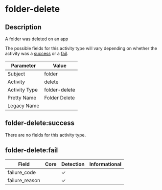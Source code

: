 folder-delete
=============

Description
-----------
A folder was deleted on an app

The possible fields for this activity type will vary depending on whether the activity was a [success](#folder-deletesuccess) or a [fail](#folder-deletefail).

| Parameter     | Value         |
| ------------- | ------------- |
| Subject       | folder        |
| Activity      | delete        |
| Activity Type | folder-delete |
| Pretty Name   | Folder Delete |
| Legacy Name   |               |

folder-delete:success
---------------------

There are no fields for this activity type.


folder-delete:fail
------------------

| Field          | Core | Detection | Informational |
| -------------- | ---- | --------- | ------------- |
| failure_code   |      | &#10003;  |               |
| failure_reason |      | &#10003;  |               |